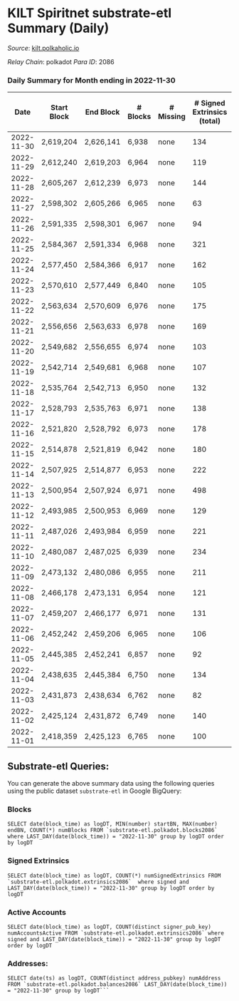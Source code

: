 # KILT Spiritnet substrate-etl Summary (Daily)

_Source_: [kilt.polkaholic.io](https://kilt.polkaholic.io)

*Relay Chain*: polkadot
*Para ID*: 2086



### Daily Summary for Month ending in 2022-11-30


| Date | Start Block | End Block | # Blocks | # Missing | # Signed Extrinsics (total) | # Active Accounts | # Addresses with Balances | # Events | # Transfers | # XCM Transfers In | # XCM Transfers Out |
| ---- | ----------- | --------- | -------- | --------- | --------------------------- | ----------------- | ------------------------- | -------- | ----------- | ------------------ | ------------------- |
| 2022-11-30 | 2,619,204 | 2,626,141 | 6,938 | none  | 134 | 76 | 17,353 | 528,283 | 60  |   |   |
| 2022-11-29 | 2,612,240 | 2,619,203 | 6,964 | none  | 119 | 71 | 17,339 | 529,712 | 56  |   |   |
| 2022-11-28 | 2,605,267 | 2,612,239 | 6,973 | none  | 144 | 75 | 17,328 | 528,909 | 64  |   |   |
| 2022-11-27 | 2,598,302 | 2,605,266 | 6,965 | none  | 63 | 46 | 17,317 | 527,686 | 23  |   |   |
| 2022-11-26 | 2,591,335 | 2,598,301 | 6,967 | none  | 94 | 55 | 17,316 | 528,180 | 39  |   |   |
| 2022-11-25 | 2,584,367 | 2,591,334 | 6,968 | none  | 321 | 148 | 17,309 | 529,593 | 241  |   |   |
| 2022-11-24 | 2,577,450 | 2,584,366 | 6,917 | none  | 162 | 59 | 17,291 | 525,306 | 107  |   |   |
| 2022-11-23 | 2,570,610 | 2,577,449 | 6,840 | none  | 105 | 61 | 17,273 | 518,963 | 51  |   |   |
| 2022-11-22 | 2,563,634 | 2,570,609 | 6,976 | none  | 175 | 83 |  | 530,840 | 95  |   |   |
| 2022-11-21 | 2,556,656 | 2,563,633 | 6,978 | none  | 169 | 79 |  | 531,416 | 81  |   |   |
| 2022-11-20 | 2,549,682 | 2,556,655 | 6,974 | none  | 103 | 71 | 17,192 | 530,812 | 41  |   |   |
| 2022-11-19 | 2,542,714 | 2,549,681 | 6,968 | none  | 107 | 56 |  | 530,047 | 41  |   |   |
| 2022-11-18 | 2,535,764 | 2,542,713 | 6,950 | none  | 132 | 73 |  | 528,782 | 59  |   |   |
| 2022-11-17 | 2,528,793 | 2,535,763 | 6,971 | none  | 138 | 72 |  | 530,814 | 74  |   |   |
| 2022-11-16 | 2,521,820 | 2,528,792 | 6,973 | none  | 178 | 113 |  | 531,204 | 101  |   |   |
| 2022-11-15 | 2,514,878 | 2,521,819 | 6,942 | none  | 180 | 84 | 17,116 | 529,048 | 94  |   |   |
| 2022-11-14 | 2,507,925 | 2,514,877 | 6,953 | none  | 222 | 77 |  | 530,231 | 150  |   |   |
| 2022-11-13 | 2,500,954 | 2,507,924 | 6,971 | none  | 498 | 122 | 17,025 | 533,710 | 399  |   |   |
| 2022-11-12 | 2,493,985 | 2,500,953 | 6,969 | none  | 129 | 63 | 16,856 | 528,768 | 70  |   |   |
| 2022-11-11 | 2,487,026 | 2,493,984 | 6,959 | none  | 221 | 93 |  | 528,714 | 147  |   |   |
| 2022-11-10 | 2,480,087 | 2,487,025 | 6,939 | none  | 234 | 108 |  | 525,835 | 151  |   |   |
| 2022-11-09 | 2,473,132 | 2,480,086 | 6,955 | none  | 211 | 99 |  | 525,513 | 149  |   |   |
| 2022-11-08 | 2,466,178 | 2,473,131 | 6,954 | none  | 121 | 63 |  | 524,507 | 69  |   |   |
| 2022-11-07 | 2,459,207 | 2,466,177 | 6,971 | none  | 131 | 97 | 16,766 | 524,741 | 55  |   |   |
| 2022-11-06 | 2,452,242 | 2,459,206 | 6,965 | none  | 106 | 63 |  | 522,655 | 34  |   |   |
| 2022-11-05 | 2,445,385 | 2,452,241 | 6,857 | none  | 92 | 74 |  | 514,146 | 28  |   |   |
| 2022-11-04 | 2,438,635 | 2,445,384 | 6,750 | none  | 134 | 85 |  | 508,120 | 45  |   |   |
| 2022-11-03 | 2,431,873 | 2,438,634 | 6,762 | none  | 82 | 50 |  | 508,903 | 31  |   |   |
| 2022-11-02 | 2,425,124 | 2,431,872 | 6,749 | none  | 140 | 82 | 16,737 | 507,789 | 50  |   |   |
| 2022-11-01 | 2,418,359 | 2,425,123 | 6,765 | none  | 100 | 74 | 16,732 | 510,106 | 33  |   |   |

## Substrate-etl Queries:
You can generate the above summary data using the following queries using the public dataset `substrate-etl` in Google BigQuery:


### Blocks
```
SELECT date(block_time) as logDT, MIN(number) startBN, MAX(number) endBN, COUNT(*) numBlocks FROM `substrate-etl.polkadot.blocks2086`  where LAST_DAY(date(block_time)) = "2022-11-30" group by logDT order by logDT
```


### Signed Extrinsics
```
SELECT date(block_time) as logDT, COUNT(*) numSignedExtrinsics FROM `substrate-etl.polkadot.extrinsics2086`  where signed and LAST_DAY(date(block_time)) = "2022-11-30" group by logDT order by logDT
```


### Active Accounts
```
SELECT date(block_time) as logDT, COUNT(distinct signer_pub_key) numAccountsActive FROM `substrate-etl.polkadot.extrinsics2086` where signed and LAST_DAY(date(block_time)) = "2022-11-30" group by logDT order by logDT
```


### Addresses:
```
SELECT date(ts) as logDT, COUNT(distinct address_pubkey) numAddress FROM `substrate-etl.polkadot.balances2086` LAST_DAY(date(block_time)) = "2022-11-30" group by logDT```


